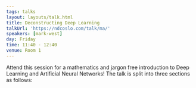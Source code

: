 ```yaml
---
tags: talks
layout: layouts/talk.html
title: Deconstructing Deep Learning
talkUrl: 'https://ndcoslo.com/talk/ma/'
speakers: [mark-west]
day: Friday
time: 11:40 - 12:40
venue: Room 1
---
```

Attend this session for a mathematics and jargon free introduction to Deep Learning and Artificial Neural Networks! The talk is split into three sections as follows:
